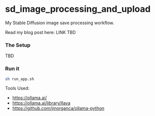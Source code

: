 # sd_image_processing_and_upload

My Stable Diffusion image save processing workflow.

Read my blog post here: LINK TBD

### The Setup

TBD

### Run it

```bash
sh run_app.sh
```

Tools Used: 
- https://ollama.ai/ 
- https://ollama.ai/library/llava
- https://github.com/jmorganca/ollama-python


